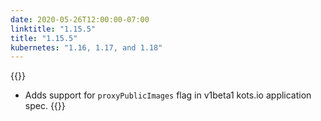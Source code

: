 ```yaml
---
date: 2020-05-26T12:00:00-07:00
linktitle: "1.15.5"
title: "1.15.5"
kubernetes: "1.16, 1.17, and 1.18"
---
```


{{<features>}}
* Adds support for `proxyPublicImages` flag in v1beta1 kots.io application spec.
{{</features>}}
